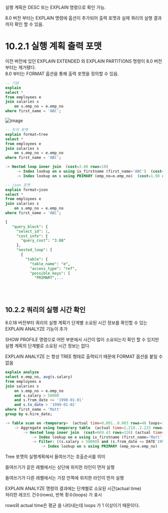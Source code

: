 실행 계획은 DESC 또는 EXPLAIN 명령으로 확인 가능.

8.0 버전 부터는 EXPLAIN 명령에 옵션이 추가되어 출력 포맷과 실제 쿼리의 실행 결과까지 확인 할 수 있음.

# 10.2.1 실행 계획 출력 포맷

이전 버전에 있던 EXPLAIN EXTENDED 와 EXPLAIN PARTITIONS 명령이 8.0 버전 부터는 제거됐다.<br>
8.0 부터는 FORMAT 옵션을 통해 출력 포맷을 정의할 수 있음.

```sql
-- 기본
explain
select *
from employees e
join salaries s 
	on s.emp_no = e.emp_no
where first_name = 'ABC';
```
![image](https://github.com/RealMySQL-Study/REAL_MYSQL_STUDY/assets/92290312/52794c69-979e-4fe2-9a7e-9a11084d5b78)

```sql
-- 트리 포맷
explain format=tree
select *
from employees e
join salaries s 
	on s.emp_no = e.emp_no
where first_name = 'ABC';

-> Nested loop inner join  (cost=3.08 rows=10)
     -> Index lookup on e using ix_firstname (first_name='ABC')  (cost=1.10 rows=1)
     -> Index lookup on s using PRIMARY (emp_no=e.emp_no)  (cost=1.98 rows=10)
```


```sql
-- json 포맷
explain format=json
select *
from employees e
join salaries s 
	on s.emp_no = e.emp_no
where first_name = 'ABC';

{
   "query_block": {
     "select_id": 1,
     "cost_info": {
       "query_cost": "3.08"
     },
     "nested_loop": [
       {
         "table": {
           "table_name": "e",
           "access_type": "ref",
           "possible_keys": [
             "PRIMARY",...
```
<br>
<br>

## 10.2.2 쿼리의 실행 시간 확인

8.0.18 버전부터 쿼리의 실행 계획가 단계별 소요된 시간 정보를 확인할 수 있는 EXPLAIN ANALYZE 기능이 추가<br>

SHOW PROFILE 명령으로 어떤 부분에서 시간이 많이 소요되는지 확인 할 수 있지만<br>
실행 계획의 단계별로 소요된 시간 정보는 없다.

EXPLAIN ANALYZE 는 항상 TREE 형태로 출력되기 때문에 FORMAT 옵션을 붙일 수 없음

```SQL
explain analyze
select e.emp_no, avg(s.salary)
from employees e
join salaries s 
	on s.emp_no = e.emp_no
    and s.salary > 50000
    and s.from_date <= '1990-01-01'
    and s.to_date > '1990-01-01'
where first_name = 'Matt'
group by e.hire_date;

-> Table scan on <temporary>  (actual time=0.001..0.003 rows=48 loops=1)
    -> Aggregate using temporary table  (actual time=2.218..2.223 rows=48 loops=1)
        -> Nested loop inner join  (cost=669.43 rows=126) (actual time=0.289..2.165 rows=48 loops=1)
            -> Index lookup on e using ix_firstname (first_name='Matt')  (cost=215.08 rows=233) (actual time=0.273..0.735 rows=233 loops=1)
            -> Filter: ((s.salary > 50000) and (s.from_date <= DATE'1990-01-01') and (s.to_date > DATE'1990-01-01'))  (cost=0.98 rows=1) (actual time=0.005..0.006 rows=0 loops=233)
                -> Index lookup on s using PRIMARY (emp_no=e.emp_no)  (cost=0.98 rows=10) (actual time=0.004..0.005 rows=10 loops=233)
```

Tree 포맷의 실행계획에서 들여쓰기는 호출순서를 의미

들여쓰기가 같은 레벨에서는 상단에 위치한 라인이 먼저 실행

들여쓰기가 다른 레벨에서는 가장 안쪽에 위치한 라인이 먼저 실행

EXPLAIN ANALYZE 명령의 결과에는 단계별로 소요된 시간(actual time)<br>
처리한 레코드 건수(rows), 반복 횟수(loops) 가 표시

rows와 actual time은 평균 을 나타내는데 loops 가 1 이상이기 때문이다.
